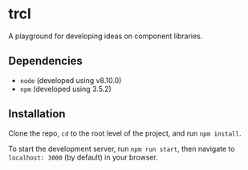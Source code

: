 # trcl

A playground for developing ideas on component libraries.

## Dependencies

- `node` (developed using v8.10.0)
- `npm` (developed using 3.5.2)

## Installation

Clone the repo, `cd` to the root level of the project, and run `npm install`.

To start the development server, run `npm run start`, then navigate to `localhost: 3000` (by default) in your browser.


